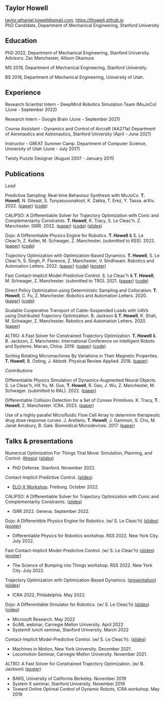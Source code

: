 ## Taylor Howell

 <span class="sans-serif">taylor.athaniel.howell@gmail.com, https://thowell.github.io</span>  
PhD Candidate, Department of Mechanical Engineering,
Stanford University

## Education

<div class="list">

PhD 2022, Department of Mechanical Engineering, Stanford University. 
Advisors: Zac Manchester, Allison Okamura

MS 2019, Department of Mechanical Engineering, Stanford University.

BS 2016, Department of Mechanical Engineering, University of Utah.

</div>

## Experience
<div class="list"> 

Research Scientist Intern - DeepMind 
Robotics Simulation Team (MuJoCo)
(June - September 2022)

Research Intern - Google Brain
(June - September 2021)

Course Assistant - Dynamics and Control of Aircraft (AA271a)
Department of Aeronautics and Astronautics, Stanford University
(April - June 2021)

Instructor - GREAT Summer Camp.
Department of Computer Science, University of Utah
(June - July 2017)
 
Twisty Puzzle Designer 
(August 2007 - January 2011)

</div>

## Publications

<div class="list">

*Lead*

Predictive Sampling: Real-time Behaviour Synthesis with MuJoCo. **T. Howell**, N. Gileadi, S. Tunyasuvunakool, K. Zakka, T. Erez, Y. Tassa. arXiv. 2022. ([paper](https://arxiv.org/abs/2212.00541)) ([code](https://github.com/deepmind/mujoco_mpc)) 
 
CALIPSO: A Differentiable Solver for Trajectory Optimization with Conic and Complementarity Constraints. **T. Howell**, K. Tracy, S. Le Cleac'h. Z. Manchester. ISRR. 2022. ([paper](https://arxiv.org/abs/2205.09255)) ([code](https://github.com/thowell/CALIPSO.jl)) ([slides](https://slides.com/taylorhowell/calipso))
 
Dojo: A Differentiable Physics Engine for Robotics. **T. Howell** & S. Le Cleac'h, Z. Kolter, M. Schwager, Z. Manchester. (submitted to RSS). 2022. ([paper](https://arxiv.org/abs/2203.00806)) ([code](https://github.com/dojo-sim))
  
Trajectory Optimization with Optimization-Based Dynamics. **T. Howell**, S. Le Cleac'h, S. Singh, P. Florence, Z. Manchester, V. Sindhwani. Robotics and Automation Letters. 2022. ([paper](https://arxiv.org/abs/2109.04928)) ([code](https://github.com/thowell/optimization_dynamics)) ([poster](https://github.com/thowell/cv/blob/master/posters/optimization_dynamics_poster.pdf))

Fast Contact-Implicit Model-Predictive Control. S. Le Cleac'h & **T. Howell**, M. Schwager, Z. Manchester. (submitted to TRO). 2021. ([paper](https://arxiv.org/abs/2107.05616v2)) ([code](https://github.com/thowell/ContactImplicitMPC.jl))

Direct Policy Optimization using Deterministic Sampling and Collocation. **T. Howell**, C. Fu, Z. Manchester. Robotics and Automation Letters. 2020. ([paper](https://arxiv.org/abs/2010.08506v3)) ([code](https://github.com/thowell/direct_policy_optimization))
    
Scalable Cooperative Transport of Cable-Suspended Loads with UAVs using Distributed Trajectory Optimization. B. Jackson & **T. Howell**, K. Shah, M. Schwager, Z. Manchester. Robotics and Automation Letters. 2020. ([paper](https://roboticexplorationlab.org/papers/distributed_quads.pdf))
    
ALTRO: A Fast Solver for Constrained Trajectory Optimization. **T. Howell** & B. Jackson, Z. Manchester. International Conference on Intelligent Robots and Systems. Macao, China. 2019. ([paper](https://roboticexplorationlab.org/papers/altro-iros.pdf)) ([code](https://github.com/RoboticExplorationLab/TrajectoryOptimization.jl))
    
Sorting Rotating Micromachines By Variations in Their Magnetic Properties. **T. Howell**, B. Osting, J. Abbott. Physical Review Applied. 2018. ([paper](https://journals.aps.org/prapplied/pdf/10.1103/PhysRevApplied.9.054021))

*Contributions*

Differentiable Physics Simulation of Dynamics-Augmented Neural Objects. S. Le Cleac'h, HX Yu, M. Guo, **T. Howell**, R. Gao, J. Wu, Z. Manchester, M. Schwager. (submitted to RAL). 2022. ([paper](https://arxiv.org/pdf/2210.09420.pdf))

Differentiable Collision Detection for a Set of Convex Primitives. K. Tracy, **T. Howell**, Z. Manchester. ICRA. 2023. ([paper](https://arxiv.org/abs/2207.00669))

Use of a highly parallel Microfluidic Flow Cell Array to determine therapeutic drug dose response curves. J. Arellano, **T. Howell**, J. Gammon, S. Cho, M. Janat Amsbury, B. Gale. Biomedical Microdevices. 2017. ([paper](https://link.springer.com/article/10.1007/s10544-017-0166-3))

</div>

## Talks & presentations

<div class="list">

Numerical Optimization For Things That Move: Simulation, Planning, and Control. ([thesis](https://github.com/thowell/thesis/blob/main/main.pdf)) ([slides](https://docs.google.com/presentation/d/1ypalKNcd1hAI59Fur3mFP5FYANqrQ1Smk2gUb-UiBIA/edit?usp=sharing)) 
- PhD Defense. Stanford. November 2022.

Contact-Implicit Predictive Control. ([slides](https://docs.google.com/presentation/d/1cKX3DPjEyANDVlfi7JYHEFXq15LCYBmchT4lVkyVnkc/edit?usp=sharing)) 
- [ELO-X Workshop](https://elo-x.eu/?p=1597). Freiburg. October 2022.

CALIPSO: A Differentiable Solver for Trajectory Optimization with Conic and Complementarity Constraints. ([slides](https://slides.com/taylorhowel/calipso))
- ISRR 2022. Geneva. September 2022.
 
Dojo: A Differentible Physics Engine for Robotics. (w/ S. Le Cleac'h) ([slides](https://slides.com/taylorhowell/dojo-bc98a0)) ([poster](https://docs.google.com/presentation/d/1Kdj7ZUSdwdRqJbqqZ1_kVe3V1hIyxTqK7vFjwI9HKHo/edit?usp=sharing))
- Differentiable Physics for Robotics workshop. RSS 2022. New York City. July 2022.

Fast Contact-Implicit Model-Predictive Control. (w/ S. Le Cleac'h) ([slides](https://slides.com/simlc/contact_implicit_mpc)) ([poster](https://docs.google.com/presentation/d/1tdtYqT6TG8T2UW6IB2b7uXRweDTfD8UFUdbj3tJFMbQ/edit?usp=sharing))
- The Science of Bumping into Things workshop. RSS 2022. New York City. July 2022. 

Trajectory Optimization with Optimization-Based Dynamics. ([presentation](https://youtu.be/Hntswjw0TAs])) ([slides](https://docs.google.com/presentation/d/1E_JPBT9gnIXP5MWUasNvQDgjxo6w6281m8Rp3sXeefM/edit?usp=sharing))
- ICRA 2022, Philadelphia. May 2022.
 
Dojo: A Differentiable Simulator for Robotics. (w/ S. Le Cleac'h) ([slides](https://slides.com/taylorhowell/dojo-systemx)) ([video](https://youtu.be/TRtOESXJxJQ))
- Microsoft Research. May 2022 
- SciML webinar, Carnegie Mellon University. April 2022
- SystemX lunch seminar, Stanford University. March 2022

Contact-Implicit Model-Predictive Control. (w/ S. Le Cleac'h). ([slides](https://docs.google.com/presentation/d/1Cqc-gLRv_R_L0CqNBmCzncsyD0lzGPoG4-qC2v7D2qI/edit?usp=sharing))
- Machines in Motion, New York University. December 2021.
- Locomotion Seminar, Carnegie Mellon University. November 2021.
 
ALTRO: A Fast Solver for Constrained Trajectory Optimization.  (w/ B. Jackson) ([poster](https://github.com/thowell/cv/blob/master/posters/altro_poster.pdf))
- BARS, University of California Berkeley. November 2019
- System X seminar, Stanford University. November 2019
- Toward Online Optimal Control of Dynamic Robots, ICRA workshop. May 2019

</div>



